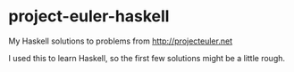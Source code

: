 # project-euler-haskell
My Haskell solutions to problems from http://projecteuler.net

I used this to learn Haskell, so the first few solutions might be a little rough.
